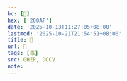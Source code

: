 ```yaml
---
bc: [𠂯]
hex: ['200AF']
date: '2025-10-13T11:27:05+08:00'
lastmod: '2025-10-21T21:54:51+08:00'
title: 󰕝
url: 󰕝
tags: [乖]
src: GHZR, DCCV
note:
---
```

